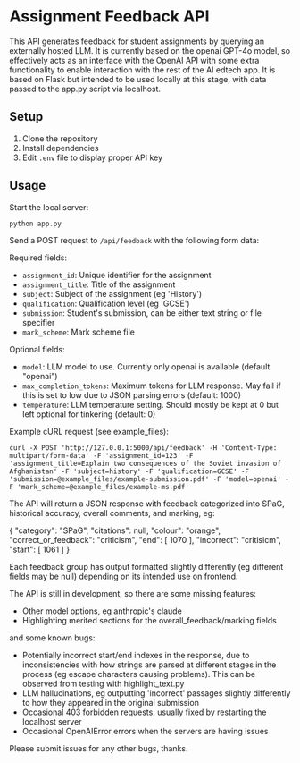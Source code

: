 # Assignment Feedback API

This API generates feedback for student assignments by querying an externally hosted LLM. It is currently based on the openai GPT-4o model, so effectively acts as an interface with the OpenAI API with some extra functionality to enable interaction with the rest of the AI edtech app. It is based on Flask but intended to be used locally at this stage, with data passed to the app.py script via localhost.

## Setup

1. Clone the repository
2. Install dependencies
3. Edit `.env` file to display proper API key

## Usage

Start the local server:

```python app.py```

Send a POST request to `/api/feedback` with the following form data:

Required fields:
- `assignment_id`: Unique identifier for the assignment
- `assignment_title`: Title of the assignment
- `subject`: Subject of the assignment (eg 'History')
- `qualification`: Qualification level (eg 'GCSE')
- `submission`: Student's submission, can be either text string or file specifier
- `mark_scheme`: Mark scheme file

Optional fields:
- `model`: LLM model to use. Currently only openai is available (default "openai")
- `max_completion_tokens`: Maximum tokens for LLM response. May fail if this is set to low due to JSON parsing errors (default: 1000)
- `temperature`: LLM temperature setting. Should mostly be kept at 0 but left optional for tinkering (default: 0)

Example cURL request (see example_files):

```
curl -X POST 'http://127.0.0.1:5000/api/feedback' -H 'Content-Type: multipart/form-data' -F 'assignment_id=123' -F 'assignment_title=Explain two consequences of the Soviet invasion of Afghanistan' -F 'subject=history' -F 'qualification=GCSE' -F 'submission=@example_files/example-submission.pdf' -F 'model=openai' -F 'mark_scheme=@example_files/example-ms.pdf'
```

The API will return a JSON response with feedback categorized into SPaG, historical accuracy, overall comments, and marking, eg:

{
    "category": "SPaG",
    "citations": null,
    "colour": "orange",
    "correct_or_feedback": "criticism",
    "end": [
        1070
    ],
    "incorrect": "critisicm",
    "start": [
        1061
    ]
}

Each feedback group has output formatted slightly differently (eg different fields may be null) depending on its intended use on frontend.

The API is still in development, so there are some missing features:
- Other model options, eg anthropic's claude
- Highlighting merited sections for the overall_feedback/marking fields

and some known bugs:
- Potentially incorrect start/end indexes in the response, due to inconsistencies with how strings are parsed at different stages in the process (eg escape characters causing problems). This can be observed from testing with highlight_text.py
- LLM hallucinations, eg outputting 'incorrect' passages slightly differently to how they appeared in the original submission
- Occasional 403 forbidden requests, usually fixed by restarting the localhost server
- Occasional OpenAIError errors when the servers are having issues

Please submit issues for any other bugs, thanks.